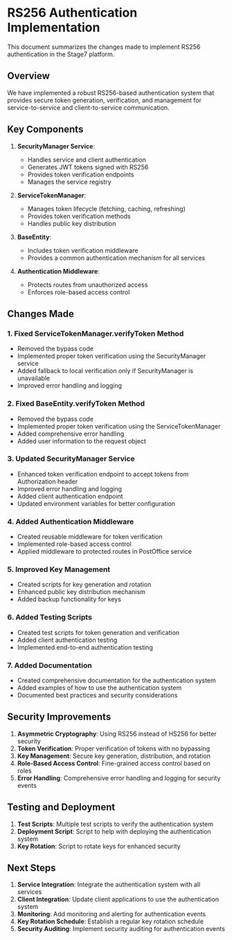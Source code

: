 # RS256 Authentication Implementation

This document summarizes the changes made to implement RS256 authentication in the Stage7 platform.

## Overview

We have implemented a robust RS256-based authentication system that provides secure token generation, verification, and management for service-to-service and client-to-service communication.

## Key Components

1. **SecurityManager Service**:
   - Handles service and client authentication
   - Generates JWT tokens signed with RS256
   - Provides token verification endpoints
   - Manages the service registry

2. **ServiceTokenManager**:
   - Manages token lifecycle (fetching, caching, refreshing)
   - Provides token verification methods
   - Handles public key distribution

3. **BaseEntity**:
   - Includes token verification middleware
   - Provides a common authentication mechanism for all services

4. **Authentication Middleware**:
   - Protects routes from unauthorized access
   - Enforces role-based access control

## Changes Made

### 1. Fixed ServiceTokenManager.verifyToken Method

- Removed the bypass code
- Implemented proper token verification using the SecurityManager service
- Added fallback to local verification only if SecurityManager is unavailable
- Improved error handling and logging

### 2. Fixed BaseEntity.verifyToken Method

- Removed the bypass code
- Implemented proper token verification using the ServiceTokenManager
- Added comprehensive error handling
- Added user information to the request object

### 3. Updated SecurityManager Service

- Enhanced token verification endpoint to accept tokens from Authorization header
- Improved error handling and logging
- Added client authentication endpoint
- Updated environment variables for better configuration

### 4. Added Authentication Middleware

- Created reusable middleware for token verification
- Implemented role-based access control
- Applied middleware to protected routes in PostOffice service

### 5. Improved Key Management

- Created scripts for key generation and rotation
- Enhanced public key distribution mechanism
- Added backup functionality for keys

### 6. Added Testing Scripts

- Created test scripts for token generation and verification
- Added client authentication testing
- Implemented end-to-end authentication testing

### 7. Added Documentation

- Created comprehensive documentation for the authentication system
- Added examples of how to use the authentication system
- Documented best practices and security considerations

## Security Improvements

1. **Asymmetric Cryptography**: Using RS256 instead of HS256 for better security
2. **Token Verification**: Proper verification of tokens with no bypassing
3. **Key Management**: Secure key generation, distribution, and rotation
4. **Role-Based Access Control**: Fine-grained access control based on roles
5. **Error Handling**: Comprehensive error handling and logging for security events

## Testing and Deployment

1. **Test Scripts**: Multiple test scripts to verify the authentication system
2. **Deployment Script**: Script to help with deploying the authentication system
3. **Key Rotation**: Script to rotate keys for enhanced security

## Next Steps

1. **Service Integration**: Integrate the authentication system with all services
2. **Client Integration**: Update client applications to use the authentication system
3. **Monitoring**: Add monitoring and alerting for authentication events
4. **Key Rotation Schedule**: Establish a regular key rotation schedule
5. **Security Auditing**: Implement security auditing for authentication events

